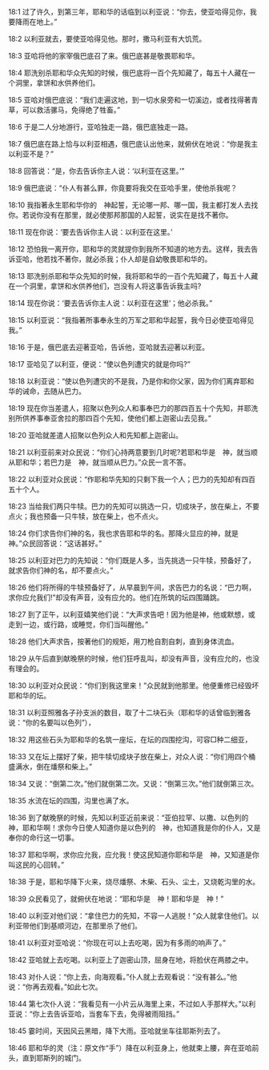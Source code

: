 <a id="1"></a>18:1  过了许久，到第三年，耶和华的话临到以利亚说：“你去，使亚哈得见你，我要降雨在地上。”  

<a id="2"></a>18:2  以利亚就去，要使亚哈得见他。那时，撒马利亚有大饥荒。  

<a id="3"></a>18:3  亚哈将他的家宰俄巴底召了来。俄巴底甚是敬畏耶和华。　  

<a id="4"></a>18:4  耶洗别杀耶和华众先知的时候，俄巴底将一百个先知藏了，每五十人藏在一个洞里，拿饼和水供养他们。  

<a id="5"></a>18:5  亚哈对俄巴底说：“我们走遍这地，到一切水泉旁和一切溪边，或者找得著青草，可以救活骡马，免得绝了牲畜。”  

<a id="6"></a>18:6  于是二人分地游行，亚哈独走一路，俄巴底独走一路。  

<a id="7"></a>18:7  俄巴底在路上恰与以利亚相遇，俄巴底认出他来，就俯伏在地说：“你是我主以利亚不是？”  

<a id="8"></a>18:8  回答说：“是，你去告诉你主人说：‘以利亚在这里。’”  

<a id="9"></a>18:9  俄巴底说：“仆人有甚么罪，你竟要将我交在亚哈手里，使他杀我呢？  

<a id="10"></a>18:10  我指著永生耶和华你的　神起誓，无论哪一邦、哪一国，我主都打发人去找你。若说你没有在那里，就必使那邦那国的人起誓，说实在是找不著你。  

<a id="11"></a>18:11  现在你说：‘要去告诉你主人说：以利亚在这里。’  

<a id="12"></a>18:12  恐怕我一离开你，耶和华的灵就提你到我所不知道的地方去。这样，我去告诉亚哈，他若找不著你，就必杀我；仆人却是自幼敬畏耶和华的。  

<a id="13"></a>18:13  耶洗别杀耶和华众先知的时候，我将耶和华的一百个先知藏了，每五十人藏在一个洞里，拿饼和水供养他们，岂没有人将这事告诉我主吗?  

<a id="14"></a>18:14  现在你说：‘要去告诉你主人说：以利亚在这里’；他必杀我。”  

<a id="15"></a>18:15  以利亚说：“我指著所事奉永生的万军之耶和华起誓，我今日必使亚哈得见我。”  

<a id="16"></a>18:16  于是，俄巴底去迎著亚哈，告诉他，亚哈就去迎著以利亚。  

<a id="17"></a>18:17  亚哈见了以利亚，便说：“使以色列遭灾的就是你吗?”  

<a id="18"></a>18:18  以利亚说：“使以色列遭灾的不是我，乃是你和你父家，因为你们离弃耶和华的诫命，去随从巴力。  

<a id="19"></a>18:19  现在你当差遣人，招聚以色列众人和事奉巴力的那四百五十个先知，并耶洗别所供养事奉亚舍拉的那四百个先知，使他们都上迦密山去见我。”  

<a id="20"></a>18:20  亚哈就差遣人招聚以色列众人和先知都上迦密山。  

<a id="21"></a>18:21  以利亚前来对众民说：“你们心持两意要到几时呢?若耶和华是　神，就当顺从耶和华；若巴力是　神，就当顺从巴力。”众民一言不答。  

<a id="22"></a>18:22  以利亚对众民说：“作耶和华先知的只剩下我一个人；巴力的先知却有四百五十个人。  

<a id="23"></a>18:23  当给我们两只牛犊。巴力的先知可以挑选一只，切成块子，放在柴上，不要点火；我也预备一只牛犊，放在柴上，也不点火。  

<a id="24"></a>18:24  你们求告你们神的名，我也求告耶和华的名。那降火显应的神，就是　神。”众民回答说：“这话甚好。”  

<a id="25"></a>18:25  以利亚对巴力的先知说：“你们既是人多，当先挑选一只牛犊，预备好了，就求告你们神的名，却不要点火。”  

<a id="26"></a>18:26  他们将所得的牛犊预备好了，从早晨到午间，求告巴力的名说：“巴力啊，求你应允我们!”却没有声音，没有应允的。他们在所筑的坛四围踊跳。  

<a id="27"></a>18:27  到了正午，以利亚嬉笑他们说：“大声求告吧！因为他是神，他或默想，或走到一边，或行路，或睡觉，你们当叫醒他。”  

<a id="28"></a>18:28  他们大声求告，按著他们的规矩，用刀枪自割自刺，直到身体流血。  

<a id="29"></a>18:29  从午后直到献晚祭的时候，他们狂呼乱叫，却没有声音，没有应允的，也没有理会的。  

<a id="30"></a>18:30  以利亚对众民说：“你们到我这里来！”众民就到他那里。他便重修已经毁坏耶和华的坛。  

<a id="31"></a>18:31  以利亚照雅各子孙支派的数目，取了十二块石头（耶和华的话曾临到雅各说：“你的名要叫以色列”），  

<a id="32"></a>18:32  用这些石头为耶和华的名筑一座坛，在坛的四围挖沟，可容□种二细亚，  

<a id="33"></a>18:33  又在坛上摆好了柴，把牛犊切成块子放在柴上，对众人说：“你们用四个桶盛满水，倒在燔祭和柴上。”  

<a id="34"></a>18:34  又说：“倒第二次。”他们就倒第二次。又说：“倒第三次。”他们就倒第三次。  

<a id="35"></a>18:35  水流在坛的四围，沟里也满了水。  

<a id="36"></a>18:36  到了献晚祭的时候，先知以利亚近前来说：“亚伯拉罕、以撒、以色列的　神，耶和华啊！求你今日使人知道你是以色列的　神，也知道我是你的仆人，又是奉你的命行这一切事。  

<a id="37"></a>18:37  耶和华啊，求你应允我，应允我！使这民知道你耶和华是　神，又知道是你叫这民的心回转。”  

<a id="38"></a>18:38  于是，耶和华降下火来，烧尽燔祭、木柴、石头、尘土，又烧乾沟里的水。  

<a id="39"></a>18:39  众民看见了，就俯伏在地说：“耶和华是　神！耶和华是　神！”  

<a id="40"></a>18:40  以利亚对他们说：“拿住巴力的先知，不容一人逃脱！”众人就拿住他们。以利亚带他们到基顺河边，在那里杀了他们。  

<a id="41"></a>18:41  以利亚对亚哈说：“你现在可以上去吃喝，因为有多雨的响声了。”  

<a id="42"></a>18:42  亚哈就上去吃喝。以利亚上了迦密山顶，屈身在地，将脸伏在两膝之中。  

<a id="43"></a>18:43  对仆人说：“你上去，向海观看。”仆人就上去观看说：“没有甚么。”他说：“你再去观看。”如此七次。  

<a id="44"></a>18:44  第七次仆人说：“我看见有一小片云从海里上来，不过如人手那样大。”以利亚说：“你上去告诉亚哈，当套车下去，免得被雨阻挡。”  

<a id="45"></a>18:45  霎时间，天因风云黑暗，降下大雨。亚哈就坐车往耶斯列去了。  

<a id="46"></a>18:46  耶和华的灵（注：原文作“手”）降在以利亚身上，他就束上腰，奔在亚哈前头，直到耶斯列的城门。  
